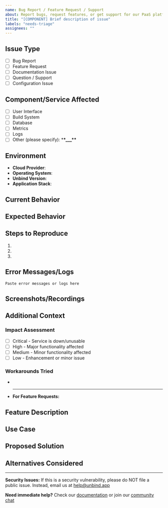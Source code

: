 ```yaml
---
name: Bug Report / Feature Request / Support
about: Report bugs, request features, or get support for our PaaS platform
title: "[COMPONENT] Brief description of issue"
labels: "needs-triage"
assignees: ""
---
```


## Issue Type

<!-- Please check one -->

- [ ] Bug Report
- [ ] Feature Request
- [ ] Documentation Issue
- [ ] Question / Support
- [ ] Configuration Issue

## Component/Service Affected

<!-- Please check all that apply -->

- [ ] User Interface
- [ ] Build System
- [ ] Database
- [ ] Metrics
- [ ] Logs
- [ ] Other (please specify): \***\*\_\_\_\*\***

## Environment

- **Cloud Provider**: <!-- (if applicable) e.g., hetzner, aws, digital ocean -->
- **Operating System**: <!-- (if applicable) e.g. ubuntu 24.04, opensuse 15 -->
- **Unbind Version**:
- **Application Stack**: <!-- (if applicablee) e.g., Node, Python, GO -->

## Current Behavior

<!-- Describe what is currently happening -->

## Expected Behavior

<!-- Describe what you expected to happen -->

## Steps to Reproduce

<!-- Please provide detailed steps to reproduce the issue -->

1.
2.
3.

## Error Messages/Logs

<!-- Please include any error messages, stack traces, or relevant logs -->

```
Paste error messages or logs here
```

## Screenshots/Recordings

<!-- If applicable, add screenshots or screen recordings -->

## Additional Context

<!-- Add any other context about the problem here -->

### Impact Assessment

- [ ] Critical - Service is down/unusable
- [ ] High - Major functionality affected
- [ ] Medium - Minor functionality affected
- [ ] Low - Enhancement or minor issue

### Workarounds Tried

<!-- List any workarounds you've attempted -->

-
- ***

  **For Feature Requests:**

## Feature Description

<!-- Describe the feature you'd like to see -->

## Use Case

<!-- Explain why this feature would be valuable -->

## Proposed Solution

<!-- If you have ideas on how this could be implemented -->

## Alternatives Considered

<!-- What alternatives have you considered? -->

---

**Security Issues:** If this is a security vulnerability, please do NOT file a public issue. Instead, email us at help@unbind.app

**Need immediate help?** Check our [documentation](https://unbind.app) or join our [community chat](https://discord.gg/unbind)
